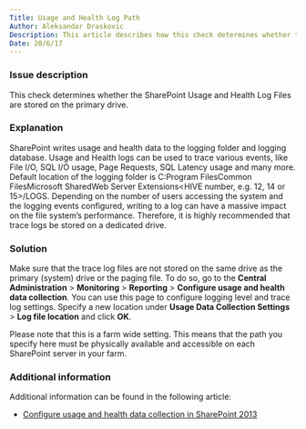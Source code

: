 ```yaml
---
Title: Usage and Health Log Path
Author: Aleksandar Draskovic
Description: This article describes how this check determines whether the SharePoint Usage and Health Log Files are stored on the primary drive.
Date: 20/6/17
---
```

### Issue description

This check determines whether the SharePoint Usage and Health Log Files are stored on the primary drive.

### Explanation

SharePoint writes usage and health data to the logging folder and logging database. Usage and Health logs can be used to trace various events, like File I/O, SQL I/O usage, Page Requests, SQL Latency usage and many more. Default location of the logging folder is C:Program FilesCommon FilesMicrosoft SharedWeb Server Extensions<HIVE number, e.g. 12, 14 or 15>/LOGS. Depending on the number of users accessing the system and the logging events configured, writing to a log can have a massive impact on the file system’s performance. Therefore, it is highly recommended that trace logs be stored on a dedicated drive.

### Solution

Make sure that the trace log files are not stored on the same drive as the primary (system) drive or the paging file. To do so, go to the __Central Administration__ > __Monitoring__ > __Reporting__ > __Configure usage and health data collection__. You can use this page to configure logging level and trace log settings. Specify a new location under __Usage Data Collection Settings__ > __Log file location__ and click __OK__.

Please note that this is a farm wide setting. This means that the path you specify here must be physically available and accessible on each SharePoint server in your farm.

### Additional information

Additional information can be found in the following article:

* [Configure usage and health data collection in SharePoint 2013](https://technet.microsoft.com/en-us/library/ee663480.aspx)